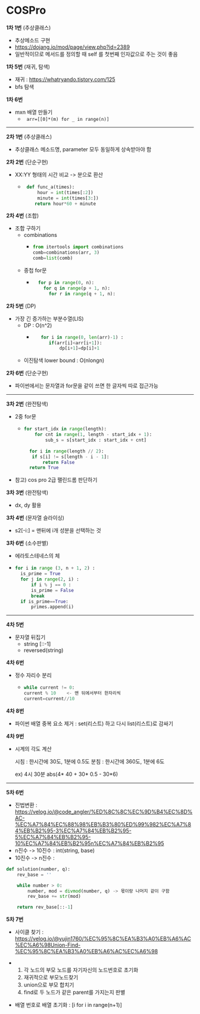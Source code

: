 # COSPro
**1차 1번** (추상클래스)
 - 추상메소드 구현
 - https://dojang.io/mod/page/view.php?id=2389
 - 일반적이므로 메서드를 정의할 때 self 를 첫번째 인자값으로 주는 것이 좋음

   
**1차 5번** (재귀, 탐색)
 - 재귀 :  https://whatryando.tistory.com/125
- bfs 탐색

   
   
**1차 6번**
- mxn 배열 만들기
  - ``` arr=[[0]*(m) for _ in range(n)]```
 __ __ __ __ __ __ __
**2차 1번** (추상클래스)
- 추상클래스 메소드명, parameter 모두 동일하게 상속받아야 함

**2차 2번** (단순구현)
- XX:YY 형태의 시간 비교 -> 분으로 환산
  - ```python
     def func_a(times):
	     hour = int(times[:2])
	     minute = int(times[3:])
      	return hour*60 + minute
    ```
**2차 4번** (조합)
- 조합 구하기
  - combinations
    - ```python
      from itertools import combinations
      comb=combinations(arr, 3)
      comb=list(comb)
      ```
  - 중첩 for문
 	- ```python
	    for p in range(0, n):
	      for q in range(p + 1, n):
    		for r in range(q + 1, n):
    	 ```
       
      
**2차 5번** (DP)
- 가장 긴 증가하는 부분수열(LIS)
  - DP  : O(n^2)
  	- ```python
    	 for i in range(0, len(arr)-1) :
        	if(arr[i]<arr[i+1]):
            	dp[i+1]=dp[i]+1
    	```
  - 이진탐색 lower bound : O(nlongn)

**2차 6번** (단순구현)
- 파이썬에서는 문자열과 for문을 같이 쓰면  한 글자씩 따로 접근가능


 __ __ __ __ __ __ __
**3차 2번** (완전탐색)
- 2중 for문
   - ```python
     for start_idx in range(length):
	     for cnt in range(1, length - start_idx + 1):
		     sub_s = s[start_idx : start_idx + cnt]
       
       for i in range(length // 2):
		if s[i] != s[length - i - 1]:
			return False
       return True
     ```
- 참고) cos pro 2급 팰린드롬 판단하기

**3차 3번** (완전탐색)
- dx, dy 활용

**3차 4번** (문자열 슬라이싱)
- s2[-i:] = 맨뒤에 i개 성분을 선택하는 것

**3차 6번** (소수판별)
- 에라토스테네스의 체
- ```python
  for i in range (3, n + 1, 2) :
  	is_prime = True
	for j in range(2, i) :
		if i % j == 0 :
		is_prime = False
		break
	if is_prime==True:
		primes.append(i)
  ```

 __ __ __ __ __ __ __
 **4차 5번**
 - 문자열 뒤집기
   - string [::-1]
   - reversed(string)
  
 **4차 6번**
 - 정수 자리수 분리
   - ```python
     while current != 0:
     current % 10    <- 맨 뒤에서부터 한자리씩
     current=current//10
     ```
**4차 8번**
- 파이썬 배열 중복 요소 제거 : set(리스트) 하고 다시 list(리스트)로 감싸기
  
**4차 9번**
- 시계의 각도 계산
  
  시침 : 한시간에 30도, 1분에 0.5도
  분침 : 한시간에 360도, 1분에 6도
    
  ex) 4시 30분
  abs(4* 40 + 30* 0.5 - 30*6)

 __ __ __ __ __ __ __
 **5차 6번**
- 진법변환 :  https://velog.io/@code_angler/%ED%8C%8C%EC%9D%B4%EC%8D%AC-%EC%A7%84%EC%88%98%EB%B3%80%ED%99%982%EC%A7%84%EB%B2%95-3%EC%A7%84%EB%B2%95-5%EC%A7%84%EB%B2%95-10%EC%A7%84%EB%B2%95n%EC%A7%84%EB%B2%95
- n진수 -> 10진수 : int(string, base)
- 10진수 -> n진수 :
```python
def solution(number, q):
    rev_base = ''

    while number > 0:
        number, mod = divmod(number, q) -> 몫이랑 나머지 같이 구함 
        rev_base += str(mod)

    return rev_base[::-1] 
```
**5차 7번**
- 사이클 찾기 : https://velog.io/@yujin1760/%EC%95%8C%EA%B3%A0%EB%A6%AC%EC%A6%98Union-Find-%EC%95%8C%EA%B3%A0%EB%A6%AC%EC%A6%98
- 1. 각 노드의 부모 노드를 자기자신의 노드번호로 초기화
  2. 재귀적으로 부모노드찾기
  3. union으로 부모 합치기
  4. find로 두 노드가 같은 parent를 가지는지 판별

- 배열 번호로 배열 초기화 :  [i for i in range(n+1)]
